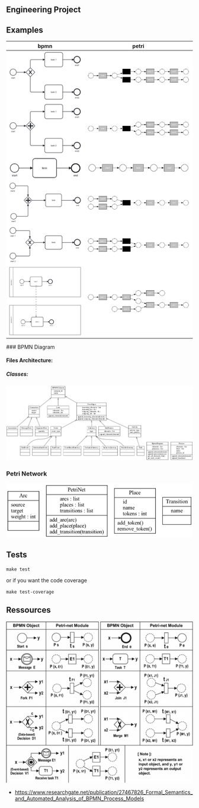 ## Engineering Project

## Examples
<div style="background: white">

|                                              bpmn                                              |                                              petri                                              |
|:----------------------------------------------------------------------------------------------:|:-----------------------------------------------------------------------------------------------:|
| ![start_decision_tasks_ends.png](resources%2Fimg%2Fbpmn_parts%2Fstart_decision_tasks_ends.png) | ![start_decision_tasks_ends.png](resources%2Fimg%2Fpetri_parts%2Fstart_decision_tasks_ends.png) |
|     ![start_fork_tasks_ends.png](resources%2Fimg%2Fbpmn_parts%2Fstart_fork_tasks_ends.png)     |     ![start_fork_tasks_ends.png](resources%2Fimg%2Fpetri_parts%2Fstart_fork_tasks_ends.png)     |
|            ![start_task_end.png](resources%2Fimg%2Fbpmn_parts%2Fstart_task_end.png)            |            ![start_task_end.png](resources%2Fimg%2Fpetri_parts%2Fstart_task_end.png)            |
|      ![starts_join_task_end.png](resources%2Fimg%2Fbpmn_parts%2Fstarts_join_task_end.png)      |      ![starts_join_task_end.png](resources%2Fimg%2Fpetri_parts%2Fstarts_join_task_end.png)      |
|     ![starts_merge_task_end.png](resources%2Fimg%2Fbpmn_parts%2Fstarts_merge_task_end.png)     |     ![starts_merge_task_end.png](resources%2Fimg%2Fpetri_parts%2Fstarts_merge_task_end.png)     |
|     ![starts_processes_ends.png](resources%2Fimg%2Fbpmn_parts%2Fstarts_processes_ends.png)     |     ![starts_processes_ends.png](resources%2Fimg%2Fpetri_parts%2Fstarts_processes_ends.png)     |

</div>
### BPMN Diagram

#### Files Architecture:

##### Classes:

![bpmn.png](resources/img/bpmn_classes.png)

### Petri Network

![petri.png](resources/img/petri_classes.png)

## Tests

``` shell
make test
```

or if you want the code coverage 

``` shell
make test-coverage
```

## Ressources

![mapping_table.png](resources%2Fimg%2Fmapping_table.png)

- https://www.researchgate.net/publication/27467826_Formal_Semantics_and_Automated_Analysis_of_BPMN_Process_Models
